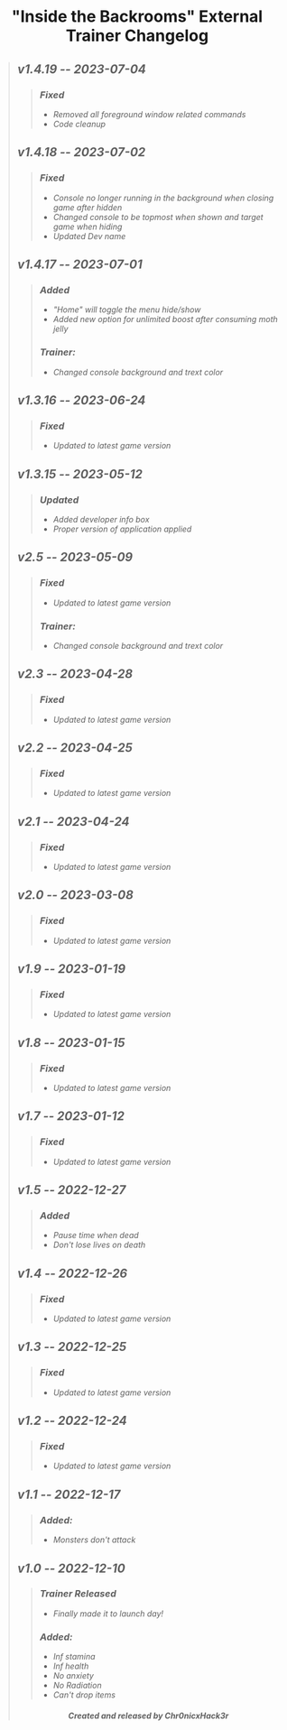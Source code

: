 # <center> "Inside the Backrooms" External Trainer Changelog </center>
>## ***v1.4.19 -- 2023-07-04***
>>### ***Fixed***
>>+ *Removed all foreground window related commands*
>>+ *Code cleanup*
>## ***v1.4.18 -- 2023-07-02***
>>### ***Fixed***
>>+ *Console no longer running in the background when closing game after hidden*
>>+ *Changed console to be topmost when shown and target game when hiding*
>>+ *Updated Dev name*
>## ***v1.4.17 -- 2023-07-01***
>>### ***Added***
>>+ *"Home" will toggle the menu hide/show*
>>+ *Added new option for unlimited boost after consuming moth jelly*
>>### ***Trainer:***
>>+ *Changed console background and trext color*
>## ***v1.3.16 -- 2023-06-24***
>>### ***Fixed***
>>+ *Updated to latest game version*
>## ***v1.3.15 -- 2023-05-12***
>>### ***Updated***
>>+ *Added developer info box*
>>+ *Proper version of application applied*
>## ***v2.5 -- 2023-05-09***
>>### ***Fixed***
>>+ *Updated to latest game version*
>>### ***Trainer:***
>>+ *Changed console background and trext color*
>## ***v2.3 -- 2023-04-28***
>>### ***Fixed***
>>+ *Updated to latest game version*
>## ***v2.2 -- 2023-04-25***
>>### ***Fixed***
>>+ *Updated to latest game version*
>## ***v2.1 -- 2023-04-24***
>>### ***Fixed***
>>+ *Updated to latest game version*
>## ***v2.0 -- 2023-03-08***
>>### ***Fixed***
>>+ *Updated to latest game version*
>## ***v1.9 -- 2023-01-19***
>>### ***Fixed***
>>+ *Updated to latest game version*
>## ***v1.8 -- 2023-01-15***
>>### ***Fixed***
>>+ *Updated to latest game version*
>## ***v1.7 -- 2023-01-12***
>>### ***Fixed***
>>+ *Updated to latest game version*
>## ***v1.5 -- 2022-12-27***
>>### ***Added***
>>+ *Pause time when dead*
>>+ *Don't lose lives on death*
>## ***v1.4 -- 2022-12-26***
>>### ***Fixed***
>>+ *Updated to latest game version*
>## ***v1.3 -- 2022-12-25***
>>### ***Fixed***
>>+ *Updated to latest game version*
>## ***v1.2 -- 2022-12-24***
>>### ***Fixed***
>>+ *Updated to latest game version*
>## ***v1.1 -- 2022-12-17***
>>### ***Added:*** 
>>+ *Monsters don't attack*
>## ***v1.0 -- 2022-12-10***
>>### ***Trainer Released***
>>+ *Finally made it to launch day!*
>>### ***Added:***
>>+ *Inf stamina*<br>
>>+ *Inf health*<br>
>>+ *No anxiety*<br>
>>+ *No Radiation*<br>
>>+ *Can't drop items*
>###### <center> ***Created and released by Chr0nicxHack3r*** </center>
